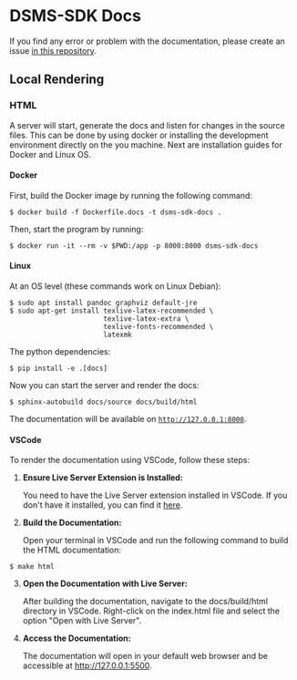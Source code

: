 # DSMS-SDK Docs

If you find any error or problem with the documentation, please create an issue [in this repository](https://github.com/MI-FraunhoferIWM/dsms-python-sdk/issues).

## Local Rendering


### HTML
A server will start, generate the docs and listen for changes in the source files.
This can be done by using docker or installing the development environment directly on the you machine. Next are installation guides for Docker and Linux OS.

#### Docker
First, build the Docker image by running the following command:
```shell
$ docker build -f Dockerfile.docs -t dsms-sdk-docs .
```

Then, start the program by running:
```shell
$ docker run -it --rm -v $PWD:/app -p 8000:8000 dsms-sdk-docs
```

#### Linux
At an OS level (these commands work on Linux Debian):
```shell
$ sudo apt install pandoc graphviz default-jre
$ sudo apt-get install texlive-latex-recommended \
                       texlive-latex-extra \
                       texlive-fonts-recommended \
                       latexmk
```
The python dependencies:
```shell
$ pip install -e .[docs]
```

Now you can start the server and render the docs:
```
$ sphinx-autobuild docs/source docs/build/html
```
The documentation will be available on [`http://127.0.0.1:8000`](http://127.0.0.1:8000).

#### VSCode

To render the documentation using VSCode, follow these steps:

1. **Ensure Live Server Extension is Installed:**

    You need to have the Live Server extension installed in VSCode. If you don't have it installed, you can find it [here](https://marketplace.visualstudio.com/items?itemName=ritwickdey.LiveServer).

2. **Build the Documentation:**

    Open your terminal in VSCode and run the following command to build the HTML documentation:

```shell
$ make html
```
3. **Open the Documentation with Live Server:**

    After building the documentation, navigate to the docs/build/html directory in VSCode.
    Right-click on the index.html file and select the option "Open with Live Server".

4. **Access the Documentation:**

    The documentation will open in your default web browser and be accessible at http://127.0.0.1:5500.
